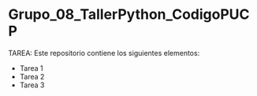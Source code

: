 # Grupo_08_TallerPython_CodigoPUCP
TAREA:
Este repositorio contiene los siguientes elementos:
- Tarea 1
- Tarea 2
- Tarea 3
